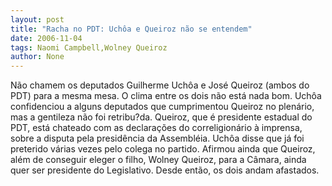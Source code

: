 ```yaml
---
layout: post
title: "Racha no PDT: Uchôa e Queiroz não se entendem"
date: 2006-11-04
tags: Naomi Campbell,Wolney Queiroz
author: None
---
```

Não chamem os deputados Guilherme Uchôa e José Queiroz (ambos do PDT) para a mesma mesa. O clima entre os dois não está nada bom. 
Uchôa confidenciou a alguns deputados que cumprimentou Queiroz no plenário, mas a gentileza não foi retribu?da. 
Queiroz, que é presidente estadual do PDT,&nbsp;está chateado com as declarações do correligionário à imprensa, sobre a disputa pela presidência da Assembléia.
Uchôa disse que já foi preterido várias vezes pelo colega no partido. Afirmou ainda que Queiroz, além de conseguir eleger o filho, Wolney Queiroz, para a Câmara, ainda quer ser presidente do Legislativo.
Desde então, os dois andam afastados. 